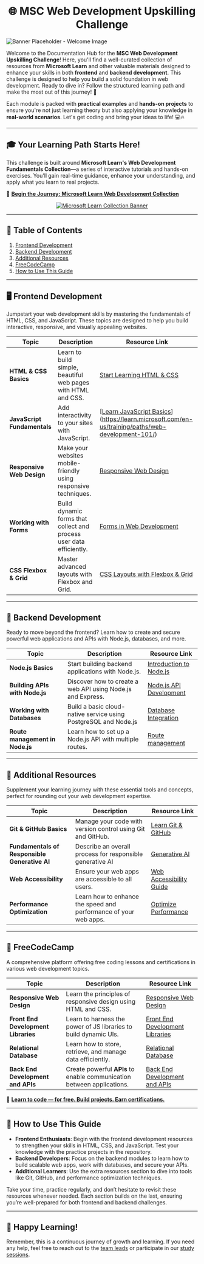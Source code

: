 <h1 align="center">🌐 MSC Web Development Upskilling Challenge</h1>

<div style="align: center;">
  <img src="https://github.com/Reigncbl/ArcticBlaze/blob/main/assets/documentation%20banner.png" alt="Banner Placeholder - Welcome Image">
</div>

Welcome to the Documentation Hub for the **MSC Web Development Upskilling Challenge**! Here, you'll find a well-curated collection of resources from **Microsoft Learn** and other valuable materials designed to enhance your skills in both **frontend** and **backend development**. This challenge is designed to help you build a solid foundation in web development. Ready to dive in? Follow the structured learning path and make the most out of this journey! 🚀


Each module is packed with **practical examples** and **hands-on projects** to ensure you're not just learning theory but also applying your knowledge in **real-world scenarios**. Let's get coding and bring your ideas to life! 💻🔥


---


## 🎓 **Your Learning Path Starts Here!**


This challenge is built around **Microsoft Learn's Web Development Fundamentals Collection**—a series of interactive tutorials and hands-on exercises. You’ll gain real-time guidance, enhance your understanding, and apply what you learn to real projects.


🔗 **[Begin the Journey: Microsoft Learn Web Development Collection](https://learn.microsoft.com/en-us/plans/o3ppsdnmr5oe32?sharingId=4E4EB56BC659F74B)**


<div align="center">
  <a href="https://learn.microsoft.com/en-us/plans/o3ppsdnmr5oe32?sharingId=4E4EB56BC659F74B">
    <img src="https://github.com/PUP-MSC-Web-Development/Upskilling-Challenge/blob/main/assets/1.jpg" alt="Microsoft Learn Collection Banner" style="max-width: 100%; height: auto;">
  </a>
</div>


---


## 📑 **Table of Contents**


1. [Frontend Development](#🖥️-frontend-development)
2. [Backend Development](#🔧-backend-development)
3. [Additional Resources](#📖-additional-resources)
4. [FreeCodeCamp](#🚀-freecodecamp)
5. [How to Use This Guide](#📖-how-to-use-this-guide)


---


## 🖥️ **Frontend Development**


Jumpstart your web development skills by mastering the fundamentals of HTML, CSS, and JavaScript. These topics are designed to help you build interactive, responsive, and visually appealing websites.


| **Topic**                | **Description**                                                     | **Resource Link**                                                                 |
|--------------------------|---------------------------------------------------------------------|-----------------------------------------------------------------------------------|
| **HTML & CSS Basics**     | Learn to build simple, beautiful web pages with HTML and CSS.       | [Start Learning HTML & CSS](https://learn.microsoft.com/en-us/training/modules/build-simple-website/) |
| **JavaScript Fundamentals**| Add interactivity to your sites with JavaScript.                    | [[Learn JavaScript Basics](https://learn.microsoft.com/en-us/training/modules/javascript-first-steps/)](https://learn.microsoft.com/en-us/training/paths/web-development-101/) |
| **Responsive Web Design** | Make your websites mobile-friendly using responsive techniques.     | [Responsive Web Design](https://learn.microsoft.com/en-us/training/modules/responsive-web-design/) |
| **Working with Forms**    | Build dynamic forms that collect and process user data efficiently. | [Forms in Web Development](https://learn.microsoft.com/en-us/training/modules/working-with-forms/) |
| **CSS Flexbox & Grid**    | Master advanced layouts with Flexbox and Grid.                      | [CSS Layouts with Flexbox & Grid](https://learn.microsoft.com/en-us/training/modules/create-layouts-css-grid-flexbox/) |


---


## 🔧 **Backend Development**


Ready to move beyond the frontend? Learn how to create and secure powerful web applications and APIs with Node.js, databases, and more.


| **Topic**                  | **Description**                                                     | **Resource Link**                                                                  |
|----------------------------|---------------------------------------------------------------------|------------------------------------------------------------------------------------|
| **Node.js Basics**            | Start building backend applications with Node.js.                   | [Introduction to Node.js](https://learn.microsoft.com/en-us/training/modules/intro-to-nodejs/) |
| **Building APIs with Node.js**  | Discover how to create a web API using Node.js and Express.        | [Node.js API Development](https://learn.microsoft.com/en-us/training/modules/build-web-api-nodejs-express/) |
| **Working with Databases**    | Build a basic cloud-native service using PostgreSQL and Node.js        | [Database Integration](https://learn.microsoft.com/en-us/training/modules/cloud-native-build-basic-service/) |
| **Route management in Node.js**  | Learn how to set up a Node.js API with multiple routes.          | [Route management](https://learn.microsoft.com/en-us/training/modules/node-web-routes/) |


---


## 📖 **Additional Resources**


Supplement your learning journey with these essential tools and concepts, perfect for rounding out your web development expertise.


| **Topic**                 | **Description**                                                     | **Resource Link**                                                                  |
|---------------------------|---------------------------------------------------------------------|------------------------------------------------------------------------------------|
| **Git & GitHub Basics**    | Manage your code with version control using Git and GitHub.         | [Learn Git & GitHub](https://learn.microsoft.com/en-us/training/modules/introduction-to-github/) |
| **Fundamentals of Responsible Generative AI**        | Describe an overall process for responsible generative AI  | [Generative AI](https://learn.microsoft.com/en-us/training/modules/responsible-generative-ai/) |
| **Web Accessibility**      | Ensure your web apps are accessible to all users.                   | [Web Accessibility Guide](https://learn.microsoft.com/en-us/training/modules/web-development-101-accessibility/) |
| **Performance Optimization**| Learn how to enhance the speed and performance of your web apps.    | [Optimize Performance](https://web.dev/learn/performance/) |


---


## 🚀 **FreeCodeCamp**


A comprehensive platform offering free coding lessons and certifications in various web development topics.


| **Topic**                          | **Description**                              | **Resource Link** |
|------------------------------------|----------------------------------------------|-------------------|
| **Responsive Web Design**          | Learn the principles of responsive design using HTML and CSS.   | [Responsive Web Design](https://www.freecodecamp.org/learn/2022/responsive-web-design/) |
| **Front End Development Libraries**| Learn to harness the power of JS libraries to build dynamic UIs.  | [Front End Development Libraries](https://www.freecodecamp.org/learn/front-end-development-libraries/) |
| **Relational Database**            | Learn how to store, retrieve, and manage data efficiently.    | [Relational Database](https://www.freecodecamp.org/learn/relational-database/) |
| **Back End Development and APIs**  | Create powerful **APIs** to enable communication between applications. | [Back End Development and APIs](https://www.freecodecamp.org/learn/back-end-development-and-apis/) |


🔗 **[Learn to code — for free. Build projects. Earn certifications.](https://www.freecodecamp.org/)**


---


## 📖 **How to Use This Guide**


- **Frontend Enthusiasts**: Begin with the frontend development resources to strengthen your skills in HTML, CSS, and JavaScript. Test your knowledge with the practice projects in the repository.
- **Backend Developers**: Focus on the backend modules to learn how to build scalable web apps, work with databases, and secure your APIs.
- **Additional Learners**: Use the extra resources section to dive into tools like Git, GitHub, and performance optimization techniques.


Take your time, practice regularly, and don’t hesitate to revisit these resources whenever needed. Each section builds on the last, ensuring you’re well-prepared for both frontend and backend challenges.


---


## 🎉 **Happy Learning!**


Remember, this is a continuous journey of growth and learning. If you need any help, feel free to reach out to the [team leads](../README.md#team-leads) or participate in our [study sessions](../sessions/schedule.md).
